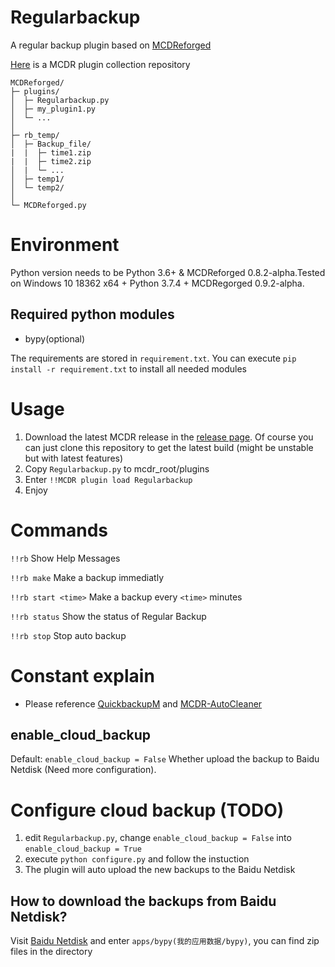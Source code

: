 # Regularbackup
A regular backup plugin based on [MCDReforged](https://github.com/Fallen-Breath/MCDReforged)

[Here](https://github.com/MCDReforged-Plugins/PluginCatalogue) is a MCDR plugin collection repository

```
MCDReforged/
├─ plugins/
│  ├─ Regularbackup.py
│  ├─ my_plugin1.py
│  └─ ...
│
├─ rb_temp/
│  ├─ Backup_file/
|  |  ├─ time1.zip
|  |  ├─ time2.zip
│  |  └─ ...
│  ├─ temp1/
│  └─ temp2/
│
└─ MCDReforged.py
```

# Environment
Python version needs to be Python 3.6+ & MCDReforged 0.8.2-alpha.Tested on Windows 10 18362 x64 + Python 3.7.4 + MCDRegorged 0.9.2-alpha.

## Required python modules
* bypy(optional)

The requirements are stored in `requirement.txt`. You can execute `pip install -r requirement.txt` to install all needed modules

# Usage
1. Download the latest MCDR release in the [release page](https://github.com/Fallen-Breath/MCDReforged/releases). Of course you can just clone this repository to get the latest build (might be unstable but with latest features)
2. Copy `Regularbackup.py` to mcdr_root/plugins
3. Enter `!!MCDR plugin load Regularbackup`
4. Enjoy

# Commands
`!!rb` Show Help Messages

`!!rb make` Make a backup immediatly

`!!rb start <time>` Make a backup every `<time>` minutes

`!!rb status` Show the status of Regular Backup

`!!rb stop` Stop auto backup

# Constant explain
* Please reference [QuickbackupM](https://github.com/TISUnion/QuickBackupM) and [MCDR-AutoCleaner](https://github.com/Forgot-Dream/MCDR-AutoCleaner)

## enable_cloud_backup
Default: `enable_cloud_backup = False`
Whether upload the backup to Baidu Netdisk (Need more configuration).

# Configure cloud backup (TODO)
1. edit `Regularbackup.py`, change `enable_cloud_backup = False` into `enable_cloud_backup = True`
2. execute `python configure.py` and follow the instuction
3. The plugin will auto upload the new backups to the Baidu Netdisk 

## How to download the backups from Baidu Netdisk?
Visit [Baidu Netdisk](https://pan.baidu.com) and enter `apps/bypy(我的应用数据/bypy)`, you can find zip files in the directory


